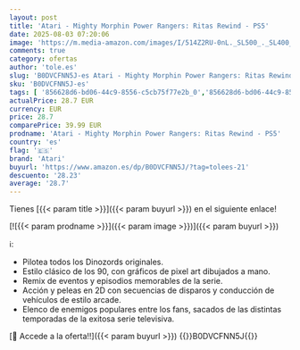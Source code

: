 ```yaml
---
layout: post
title: 'Atari - Mighty Morphin Power Rangers: Ritas Rewind - PS5'
date: 2025-08-03 07:20:06
image: 'https://m.media-amazon.com/images/I/514Z2RU-0nL._SL500_._SL400_.jpg'
comments: true
category: ofertas
author: 'tole.es'
slug: 'B0DVCFNN5J-es Atari - Mighty Morphin Power Rangers: Ritas Rewind - PS5'
sku: 'B0DVCFNN5J-es'
tags: [ '856628d6-bd06-44c9-8556-c5cb75f77e2b_0','856628d6-bd06-44c9-8556-c5cb75f77e2b_2201','856628d6-bd06-44c9-8556-c5cb75f77e2b_3601','856628d6-bd06-44c9-8556-c5cb75f77e2b_401','Arborist Merchandising Root','Hardware y juegos para PlayStation 5','Juegos para PlayStation 5','Preventa de Videojuegos','Self Service','Special Features Stores','Tienda de consolas y videojuegos infantiles','Videojuegos','Videojuegos más esperados','atari','ps5','🇪🇸', ]
actualPrice: 28.7 EUR
currency: EUR
price: 28.7
comparePrice: 39.99 EUR
prodname: 'Atari - Mighty Morphin Power Rangers: Ritas Rewind - PS5'
country: 'es'
flag: '🇪🇸'
brand: 'Atari'
buyurl: 'https://www.amazon.es/dp/B0DVCFNN5J/?tag=tolees-21'
descuento: '28.23'
average: '28.7'
---
```


Tienes [{{< param title >}}]({{< param buyurl >}}) en el siguiente enlace!

[![{{< param prodname >}}]({{< param image >}})]({{< param buyurl >}})

ℹ️:

- Pilotea todos los Dinozords originales.
- Estilo clásico de los 90, con gráficos de pixel art dibujados a mano.
- Remix de eventos y episodios memorables de la serie.
- Acción y peleas en 2D con secuencias de disparos y conducción de vehículos de estilo arcade.
- Elenco de enemigos populares entre los fans, sacados de las distintas temporadas de la exitosa serie televisiva.

[🛒 Accede a la oferta!!]({{< param buyurl >}})
{{<world>}}B0DVCFNN5J{{</world>}}
